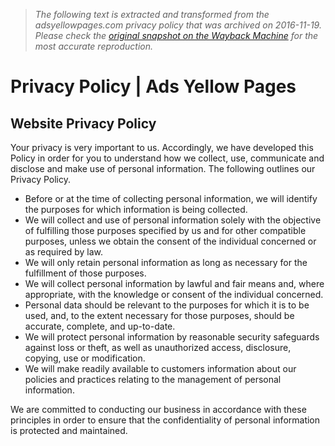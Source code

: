 > *The following text is extracted and transformed from the adsyellowpages.com privacy policy that was archived on 2016-11-19. Please check the [original snapshot on the Wayback Machine](https://web.archive.org/web/20161119011618id_/http%3A//www.adsyellowpages.com/privacy-policy.htm) for the most accurate reproduction.*

# Privacy Policy | Ads Yellow Pages

##  Website Privacy Policy 

Your privacy is very important to us. Accordingly, we have developed this Policy in order for you to understand how we collect, use, communicate and disclose and make use of personal information. The following outlines our Privacy Policy. 

  * Before or at the time of collecting personal information, we will identify the purposes for which information is being collected. 
  * We will collect and use of personal information solely with the objective of fulfilling those purposes specified by us and for other compatible purposes, unless we obtain the consent of the individual concerned or as required by law. 
  * We will only retain personal information as long as necessary for the fulfillment of those purposes. 
  * We will collect personal information by lawful and fair means and, where appropriate, with the knowledge or consent of the individual concerned. 
  * Personal data should be relevant to the purposes for which it is to be used, and, to the extent necessary for those purposes, should be accurate, complete, and up-to-date. 
  * We will protect personal information by reasonable security safeguards against loss or theft, as well as unauthorized access, disclosure, copying, use or modification. 
  * We will make readily available to customers information about our policies and practices relating to the management of personal information. 



We are committed to conducting our business in accordance with these principles in order to ensure that the confidentiality of personal information is protected and maintained. 
